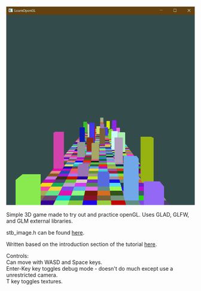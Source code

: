![Demo Gif](Resources/demo.gif)

Simple 3D game made to try out and practice openGL.
Uses GLAD, GLFW, and GLM external libraries.

stb_image.h can be found [here](https://github.com/nothings/stb).

Written based on the introduction section of the tutorial [here](https://learnopengl.com/Introduction).

Controls:\
Can move with WASD and Space keys.\
Enter-Key key toggles debug mode - doesn't do much except use a unrestricted camera.\
T key toggles textures.
